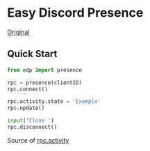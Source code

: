 # Easy Discord Presence
[Original](https://github.com/LennyPhoenix/py-discord-sdk)
## Quick Start
```python
from edp import presence

rpc = presence(clientID)
rpc.connect()

rpc.activity.state = 'Example'
rpc.update()

input('Close ')
rpc.disconnect()
```
Source of [rpc.activity](https://github.com/LennyPhoenix/py-discord-sdk/blob/master/discordsdk/model.py)

